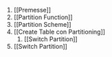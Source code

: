 1. [[Premesse]] 
2. [[Partition Function]]
3. [[Partition Scheme]]
4. [[Create Table con Partitioning]]
	1. [[Switch Partition]]
5. [[Switch Partition]]
